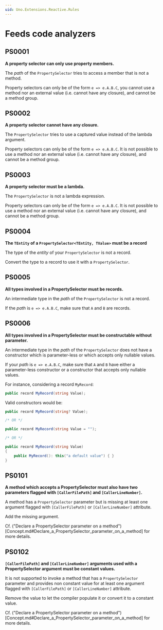 ```yaml
---
uid: Uno.Extensions.Reactive.Rules
---
```

# Feeds code analyzers

## PS0001
**A property selector can only use property members.**

The _path_ of the `PropertySelector` tries to access a member that is not a method.

Property selectors can only be of the form `e => e.A.B.C`, you cannot use a method nor an external value (i.e. cannot have any closure), and cannot be a method group.

## PS0002
**A property selector cannot have any closure.**

The `PropertySelector` tries to use a captured value instead of the lambda argument.

Property selectors can only be of the form `e => e.A.B.C`. It is not possible to use a method nor an external value (i.e. cannot have any closure), and cannot be a method group.

## PS0003
**A property selector must be a lambda.**

The `PropertySelector` is not a lambda expression.

Property selectors can only be of the form `e => e.A.B.C`. It is not possible to use a method nor an external value (i.e. cannot have any closure), and cannot be a method group.

## PS0004
**The `TEntity` of a `PropertySelector<TEntity, TValue>` must be a record**

The type of the _entity_ of your `PropertySelector` is not a record.

Convert the type to a record to use it with a `PropertySelector`.

## PS0005
**All types involved in a PropertySelector must be records.**

An intermediate type in the _path_ of the `PropertySelector` is not a record.

If the _path_ is `e => e.A.B.C`, make sure that `A` and `B` are records.

## PS0006
**All types involved in a PropertySelector must be constructable without parameter.**

An intermediate type in the _path_ of the `PropertySelector` does not have a constructor which is parameter-less or which accepts only nullable values.

If your _path_ is `e => e.A.B.C`, make sure that `A` and `B` have either a parameter-less constructor or a constructor that accepts only nullable values.

For instance, considering a record `MyRecord`:
```csharp
public record MyRecord(string Value);
```

Valid constructors would be:
```csharp
public record MyRecord(string? Value);

/* OR */

public record MyRecord(string Value = "");

/* OR */

public record MyRecord(string Value)
{
	public MyRecord(): this("a default value") { }
}
```


## PS0101
**A method which accepts a PropertySelector must also have two parameters flagged with `[CallerFilePath]` and `[CallerLineNumber]`.**

A method has a `PropertySelector` parameter but is missing at least one argument flagged with `[CallerFilePath]` or `[CallerLineNumber]` attribute.

Add the missing argument.

Cf. ("Declare a PropertySelector parameter on a method")[Concept.md#Declare_a_PropertySelector_parameter_on_a_method] for more details.

## PS0102
**`[CallerFilePath]` and `[CallerLineNumber]` arguments used with a PropertySelector argument must be constant values.**

It is not supported to invoke a method that has a `PropertySelector` parameter and provides non constant value for at least one argument flagged with `[CallerFilePath]` or `[CallerLineNumber]` attribute.

Remove the value to let the compiler populate it or convert it to a constant value.

Cf. ("Declare a PropertySelector parameter on a method")[Concept.md#Declare_a_PropertySelector_parameter_on_a_method] for more details.



